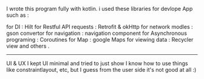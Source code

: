 I wrote this program fully with kotlin. i used these libraries for devlope App such as :

for DI : Hilt 
for Restful API requests : Retrofit & okHttp
for network modles : gson convertor
for navigation : navigation component
for Asynchronous programing : Coroutines
for Map : google Maps 
for viewing data : Recycler view
and others .
___________________________________________________________________________________________________

UI & UX 
I kept UI minimal and tried to just show I know how to use things like constraintlayout, etc, but I guess from the user side it's not good at all :)
